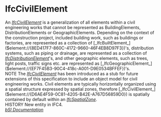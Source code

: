 IfcCivilElement
===============
An [_IfcCivilElement_]($element://{D6AE4F59-0C81-4205-B42E-A767D56859D0}) is a
generalization of all elements within a civil engineering works that cannot be
represented as BuildingElements, DistributionElements or GeographicElements.
Depending on the context of the construction project, included building work,
such as buildings or factories, are represented as a collection of
[_IfcBuiltElement_]($element://{8ED417F7-860C-4172-9660-46F4EB8D97F3})'s,
distribution systems, such as piping or drainage, are represented as a
collection of
[_IfcDistributionElement_]($element://{D6FBAB6B-EDC4-4561-883E-6AD51D97F2F1})'s,
and other geographic elements, such as trees, light posts, traffic signs etc.
are represented as
[_IfcGeographicElement_]($element://{EF7F45B3-90C4-418c-A001-D9E0534BFFEF})'s.  
NOTE The
[_IfcCivilElement_]($element://{D6AE4F59-0C81-4205-B42E-A767D56859D0}) has
been introduced as a stub for future extensions of this specification to
include an object model for civil engineering works.  
Civil elements are typically horizontally organized using a spatial structure
expressed by spatial zones, therefore
[_IfcCivilElement_]($element://{D6AE4F59-0C81-4205-B42E-A767D56859D0}) is
spatially contained by default within an
[_IfcSpatialZone_]($element://{C6BFC05D-09D4-4bed-92A9-1823739DE0C8}).  
HISTORY New entity in IFC4.  
[ _bSI
Documentation_](https://standards.buildingsmart.org/IFC/DEV/IFC4_2/FINAL/HTML/schema/ifcproductextension/lexical/ifccivilelement.htm)


